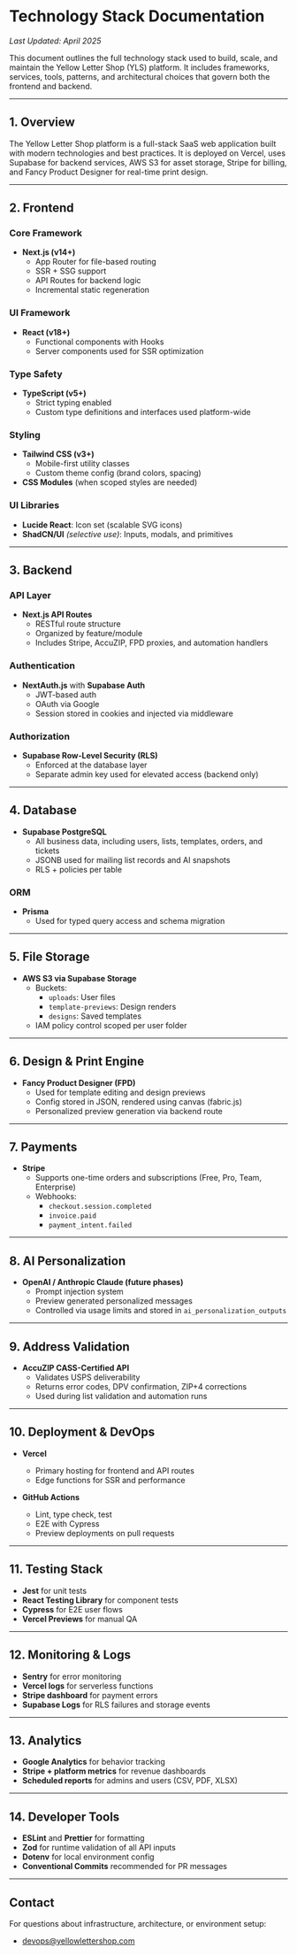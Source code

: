 # Technology Stack Documentation

_Last Updated: April 2025_

This document outlines the full technology stack used to build, scale, and maintain the Yellow Letter Shop (YLS) platform. It includes frameworks, services, tools, patterns, and architectural choices that govern both the frontend and backend.

---

## 1. Overview

The Yellow Letter Shop platform is a full-stack SaaS web application built with modern technologies and best practices. It is deployed on Vercel, uses Supabase for backend services, AWS S3 for asset storage, Stripe for billing, and Fancy Product Designer for real-time print design.

---

## 2. Frontend

### Core Framework
- **Next.js (v14+)**
  - App Router for file-based routing
  - SSR + SSG support
  - API Routes for backend logic
  - Incremental static regeneration

### UI Framework
- **React (v18+)**
  - Functional components with Hooks
  - Server components used for SSR optimization

### Type Safety
- **TypeScript (v5+)**
  - Strict typing enabled
  - Custom type definitions and interfaces used platform-wide

### Styling
- **Tailwind CSS (v3+)**
  - Mobile-first utility classes
  - Custom theme config (brand colors, spacing)
- **CSS Modules** (when scoped styles are needed)

### UI Libraries
- **Lucide React**: Icon set (scalable SVG icons)
- **ShadCN/UI** *(selective use)*: Inputs, modals, and primitives

---

## 3. Backend

### API Layer
- **Next.js API Routes**
  - RESTful route structure
  - Organized by feature/module
  - Includes Stripe, AccuZIP, FPD proxies, and automation handlers

### Authentication
- **NextAuth.js** with **Supabase Auth**
  - JWT-based auth
  - OAuth via Google
  - Session stored in cookies and injected via middleware

### Authorization
- **Supabase Row-Level Security (RLS)**
  - Enforced at the database layer
  - Separate admin key used for elevated access (backend only)

---

## 4. Database

- **Supabase PostgreSQL**
  - All business data, including users, lists, templates, orders, and tickets
  - JSONB used for mailing list records and AI snapshots
  - RLS + policies per table

### ORM
- **Prisma**
  - Used for typed query access and schema migration

---

## 5. File Storage

- **AWS S3 via Supabase Storage**
  - Buckets:
    - `uploads`: User files
    - `template-previews`: Design renders
    - `designs`: Saved templates
  - IAM policy control scoped per user folder

---

## 6. Design & Print Engine

- **Fancy Product Designer (FPD)**
  - Used for template editing and design previews
  - Config stored in JSON, rendered using canvas (fabric.js)
  - Personalized preview generation via backend route

---

## 7. Payments

- **Stripe**
  - Supports one-time orders and subscriptions (Free, Pro, Team, Enterprise)
  - Webhooks:
    - `checkout.session.completed`
    - `invoice.paid`
    - `payment_intent.failed`

---

## 8. AI Personalization

- **OpenAI / Anthropic Claude (future phases)**
  - Prompt injection system
  - Preview generated personalized messages
  - Controlled via usage limits and stored in `ai_personalization_outputs`

---

## 9. Address Validation

- **AccuZIP CASS-Certified API**
  - Validates USPS deliverability
  - Returns error codes, DPV confirmation, ZIP+4 corrections
  - Used during list validation and automation runs

---

## 10. Deployment & DevOps

- **Vercel**
  - Primary hosting for frontend and API routes
  - Edge functions for SSR and performance

- **GitHub Actions**
  - Lint, type check, test
  - E2E with Cypress
  - Preview deployments on pull requests

---

## 11. Testing Stack

- **Jest** for unit tests
- **React Testing Library** for component tests
- **Cypress** for E2E user flows
- **Vercel Previews** for manual QA

---

## 12. Monitoring & Logs

- **Sentry** for error monitoring
- **Vercel logs** for serverless functions
- **Stripe dashboard** for payment errors
- **Supabase Logs** for RLS failures and storage events

---

## 13. Analytics

- **Google Analytics** for behavior tracking
- **Stripe + platform metrics** for revenue dashboards
- **Scheduled reports** for admins and users (CSV, PDF, XLSX)

---

## 14. Developer Tools

- **ESLint** and **Prettier** for formatting
- **Zod** for runtime validation of all API inputs
- **Dotenv** for local environment config
- **Conventional Commits** recommended for PR messages

---

## Contact

For questions about infrastructure, architecture, or environment setup:
- devops@yellowlettershop.com
